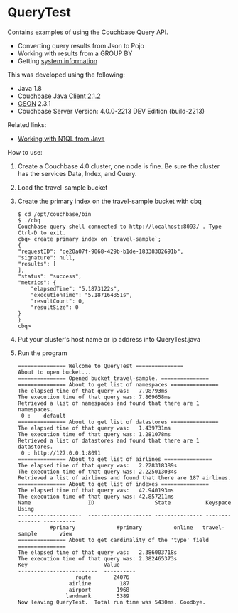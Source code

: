 # QueryTest

Contains examples of using the Couchbase Query API.

* Converting query results from Json to Pojo
* Working with results from a GROUP BY
* Getting [system information](http://docs.couchbase.com/developer/n1ql-dp4/topics/sysinfo.html)

This was developed using the following:

* Java 1.8
* [Couchbase Java Client 2.1.2](http://docs.couchbase.com/developer/java-2.1/java-intro.html)
* [GSON](https://code.google.com/p/google-gson/) 2.3.1
* Couchbase Server Version: 4.0.0-2213 DEV Edition (build-2213)


Related links:

* [Working with N1QL from Java](http://docs.couchbase.com/developer/java-2.1/querying-n1ql.html)

How to use:

1.  Create a Couchbase 4.0 cluster, one node is fine.  Be sure the cluster has the services Data, Index, and Query.

2.  Load the travel-sample bucket

3.  Create the primary index on the travel-sample bucket with cbq

        $ cd /opt/couchbase/bin
        $ ./cbq
        Couchbase query shell connected to http://localhost:8093/ . Type Ctrl-D to exit.
        cbq> create primary index on `travel-sample`;
        {
        "requestID": "de20a07f-9068-429b-b1de-18338302691b",
        "signature": null,
        "results": [
        ],
        "status": "success",
        "metrics": {
            "elapsedTime": "5.1873122s",
            "executionTime": "5.187164851s",
            "resultCount": 0,
            "resultSize": 0
        }
        }
        cbq>

4.  Put your cluster's host name or ip address into QueryTest.java
5.  Run the program

        =============== Welcome to QueryTest ===============
        About to open bucket...
        =============== Opened bucket travel-sample. ===============
        =============== About to get list of namespaces ===============
        The elapsed time of that query was:   7.98793ms
        The execution time of that query was: 7.869658ms
        Retrieved a list of namespaces and found that there are 1 namespaces.
         0 :    default
        =============== About to get list of datastores ===============
        The elapsed time of that query was:   1.439731ms
        The execution time of that query was: 1.281078ms
        Retrieved a list of datastores and found that there are 1 datastores.
         0 : http://127.0.0.1:8091
        =============== About to get list of airlines ===============
        The elapsed time of that query was:   2.228318389s
        The execution time of that query was: 2.225013034s
        Retrieved a list of airlines and found that there are 187 airlines.
        =============== About to get list of indexes ===============
        The elapsed time of that query was:   42.940193ms
        The execution time of that query was: 42.857211ms
        Name                  ID                   State           Keyspace        Using     
        --------------------  -------------------- --------------- --------------- ----------
                  #primary             #primary          online   travel-sample       view
        =============== About to get cardinality of the 'type' field ===============
        The elapsed time of that query was:   2.386003718s
        The execution time of that query was: 2.382465373s
        Key                        Value     
        -------------------------  ----------
                          route       24076
                        airline         187
                        airport        1968
                       landmark        5389
        Now leaving QueryTest.  Total run time was 5430ms. Goodbye.

